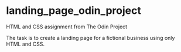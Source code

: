# landing_page_odin_project

HTML and CSS assignment from The Odin Project

The task is to create a landing page for a fictional business using only HTML and CSS.
